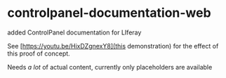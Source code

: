 # controlpanel-documentation-web
added ControlPanel documentation for LIferay

See [https://youtu.be/HixDZgnexY8](this demonstration) for the effect of this proof of concept.

Needs *a lot* of actual content, currently only placeholders are available
